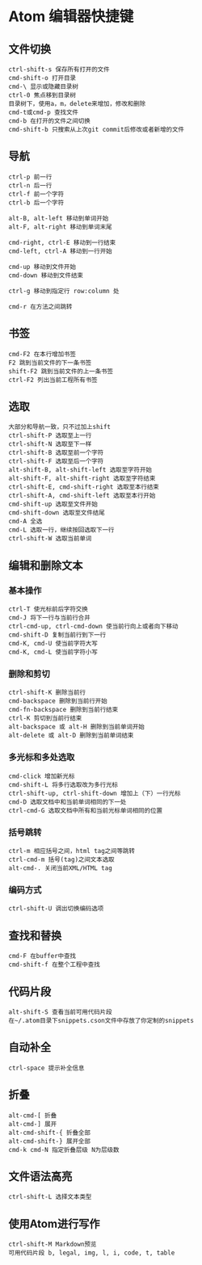 # Atom 编辑器快捷键

## 文件切换
```
ctrl-shift-s 保存所有打开的文件
cmd-shift-o 打开目录
cmd-\ 显示或隐藏目录树
ctrl-0 焦点移到目录树
目录树下，使用a，m，delete来增加，修改和删除
cmd-t或cmd-p 查找文件
cmd-b 在打开的文件之间切换
cmd-shift-b 只搜索从上次git commit后修改或者新增的文件
```

## 导航
```
ctrl-p 前一行
ctrl-n 后一行
ctrl-f 前一个字符
ctrl-b 后一个字符

alt-B, alt-left 移动到单词开始
alt-F, alt-right 移动到单词末尾

cmd-right, ctrl-E 移动到一行结束
cmd-left, ctrl-A 移动到一行开始

cmd-up 移动到文件开始
cmd-down 移动到文件结束

ctrl-g 移动到指定行 row:column 处

cmd-r 在方法之间跳转
```

## 书签
```
cmd-F2 在本行增加书签
F2 跳到当前文件的下一条书签
shift-F2 跳到当前文件的上一条书签
ctrl-F2 列出当前工程所有书签
```

## 选取
```
大部分和导航一致，只不过加上shift
ctrl-shift-P 选取至上一行
ctrl-shift-N 选取至下一样
ctrl-shift-B 选取至前一个字符
ctrl-shift-F 选取至后一个字符
alt-shift-B, alt-shift-left 选取至字符开始
alt-shift-F, alt-shift-right 选取至字符结束
ctrl-shift-E, cmd-shift-right 选取至本行结束
ctrl-shift-A, cmd-shift-left 选取至本行开始
cmd-shift-up 选取至文件开始
cmd-shift-down 选取至文件结尾
cmd-A 全选
cmd-L 选取一行，继续按回选取下一行
ctrl-shift-W 选取当前单词
```

## 编辑和删除文本

### 基本操作
```
ctrl-T 使光标前后字符交换
cmd-J 将下一行与当前行合并
ctrl-cmd-up, ctrl-cmd-down 使当前行向上或者向下移动
cmd-shift-D 复制当前行到下一行
cmd-K, cmd-U 使当前字符大写
cmd-K, cmd-L 使当前字符小写
```

### 删除和剪切

```
ctrl-shift-K 删除当前行
cmd-backspace 删除到当前行开始
cmd-fn-backspace 删除到当前行结束
ctrl-K 剪切到当前行结束
alt-backspace 或 alt-H 删除到当前单词开始
alt-delete 或 alt-D 删除到当前单词结束
```


### 多光标和多处选取
```
cmd-click 增加新光标
cmd-shift-L 将多行选取改为多行光标
ctrl-shift-up, ctrl-shift-down 增加上（下）一行光标
cmd-D 选取文档中和当前单词相同的下一处
ctrl-cmd-G 选取文档中所有和当前光标单词相同的位置
```

### 括号跳转
```
ctrl-m 相应括号之间，html tag之间等跳转
ctrl-cmd-m 括号(tag)之间文本选取
alt-cmd-. 关闭当前XML/HTML tag
```

### 编码方式
```
ctrl-shift-U 调出切换编码选项
```

## 查找和替换
```
cmd-F 在buffer中查找
cmd-shift-f 在整个工程中查找
```

## 代码片段
```
alt-shift-S 查看当前可用代码片段
在~/.atom目录下snippets.cson文件中存放了你定制的snippets
```

## 自动补全
```
ctrl-space 提示补全信息
```

## 折叠
```
alt-cmd-[ 折叠
alt-cmd-] 展开
alt-cmd-shift-{ 折叠全部
alt-cmd-shift-} 展开全部
cmd-k cmd-N 指定折叠层级 N为层级数
```

## 文件语法高亮
```
ctrl-shift-L 选择文本类型
```

## 使用Atom进行写作
```
ctrl-shift-M Markdown预览
可用代码片段 b, legal, img, l, i, code, t, table
```








